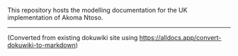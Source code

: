 This repository hosts the modelling documentation for the UK implementation of Akoma Ntoso.

---

(Converted from existing dokuwiki site using https://alldocs.app/convert-dokuwiki-to-markdown)
